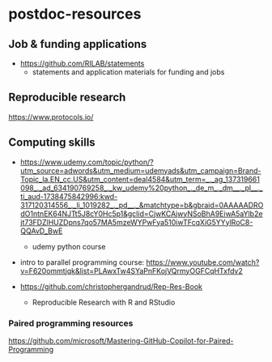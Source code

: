 # postdoc-resources

## Job & funding applications

- https://github.com/RILAB/statements
  - statements and application materials for funding and jobs


## Reproducible research

https://www.protocols.io/

## Computing skills



- https://www.udemy.com/topic/python/?utm_source=adwords&utm_medium=udemyads&utm_campaign=Brand-Topic_la.EN_cc.US&utm_content=deal4584&utm_term=_._ag_137319661098_._ad_634190769258_._kw_udemy%20python_._de_m_._dm__._pl__._ti_aud-1738475842996:kwd-317120314556_._li_1019282_._pd__._&matchtype=b&gbraid=0AAAAADROdO1ntnEK64NJTt5J8cY0Hc5p1&gclid=CjwKCAjwyNSoBhA9EiwA5aYlb2ejt73FDZlHUZDpns7qo57MA5mzeWYPwFya510iwTFcqXiG5YYylRoC8-QQAvD_BwE
  - udemy python course

- intro to parallel programming course: https://www.youtube.com/watch?v=F620ommtjqk&list=PLAwxTw4SYaPnFKojVQrmyOGFCqHTxfdv2



- https://github.com/christophergandrud/Rep-Res-Book
  - Reproducible Research with R and RStudio


### Paired programming resources

https://github.com/microsoft/Mastering-GitHub-Copilot-for-Paired-Programming


